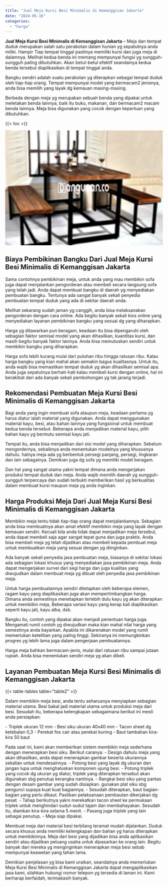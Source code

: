 ```yaml
---
title: "Jual Meja Kursi Besi Minimalis di Kemanggisan Jakarta"
date: "2024-05-16"
categories: 
  - "harga"
---
```


**Jual Meja Kursi Besi Minimalis di Kemanggisan Jakarta** – Meja dan tempat duduk merupakan salah satu perabotan dalam hunian yg sepatutnya anda miliki. Hampir Tiap tempat tinggal pastinya memiliki kursi dan juga meja di dalamnya. Melihat kedua benda ini memang mempunyai fungsi yg sungguh-sungguh paling dibutuhkan. Akan betul-betul efektif seandainya kedua benda tersebut diaplikasikan di tempat tinggal anda.

Bangku sendiri adalah suatu perabotan yg diterapkan sebagai tempat duduk oleh tiap-tiap orang. Tempat mempunyai model yang bermacam2 jenisnya, anda bisa memilih yang layak dg kemauan masing-masing.

Berbeda dengan meja yg merupakan sebuah benda yang dipakai untuk meletakan benda lainnya, baik itu buku, makanan, dan bermacam2 macam benda lainnya. Meja bisa digunakan yang cocok dengan keperluan yang dibutuhkan.

{{< toc >}}

![Jual Meja Kursi Besi Minimalis di Kemanggisan Jakarta](/images/jual-meja-besi-murah01.png)

## Biaya Pembikinan Bangku Dari Jual Meja Kursi Besi Minimalis di Kemanggisan Jakarta

Sama contohnya pembikinan meja, untuk anda yang mau membikin sofa juga dapat menjalankan pengorderan atau membeli secara langsung sofa yang telah jadi. Anda dapat membuat bangku di daerah yg menyediakan pembuatan bangku. Tentunya ada sangat banyak sekali penyedia pembuatan tempat duduk yang ada di sekitar daerah anda.

Melihat sekarang sudah jaman yg canggih, anda bisa melaksanakan pengorderan dengan cara online. Ada begitu banyak sekali kios online yang menyediakan layanan pembikinan bangku yang sesuai dg yang diharapkan.

Harga yg ditawarkan pun beragam, keadaan itu bisa dipengaruhi oleh sebagian faktor semisal model yang akan dihasilkan, kuantitas kursi, dan masih begitu banyak faktor lainnya. Anda bisa memutuskan sendiri untuk membikin bangku yang diharapkan.

Harga sofa lebih kurang mulai dari puluhan ribu hingga ratusan ribu. Kalau harga bangku yang kian mahal akan semakin bagus kualitasnya. Untuk itu, anda wajib bisa memastikan tempat duduk yg akan dihasilkan semisal apa. Anda juga sepatutnya berhati-hati kalau membeli kursi dengan online, hal ini berakibat dari ada banyak sekali pembohongan yg tak jarang terjadi.

## Rekomendasi Pembuatan Meja Kursi Besi Minimalis di Kemanggisan Jakarta

Bagi anda yang ingin membuat sofa ataupun meja, keadaan pertama yg harus diatur ialah material yang digunakan. Anda dapat menggunakan material kayu, besi, atau bahan lainnya yang fungsional untuk membuat kedua benda tersebut. Beberapa anda menjadikan material kayu, pilih bahan kayu yg bermutu semisal kayu jati.

Tempat itu, anda bisa menjadikan dari sisi model yang diharapkan. Sebelum mengordernya, sebaiknya anda menentukan modelnya yang khususnya dahulu. halnya meja ada yg berbentuk persegi panjang, persegi, lingkaran dan lain sebagainya. Demikian juga dg sofa yg memiliki model beragam.

Dan hal yang sangat utama yakni tempat dimana anda mengerjakan produksi tempat duduk dan meja. Anda wajib memilih daerah yg sungguh-sungguh terpercaya dan sudah terbukti memberikan hasil yg berkualitas dalam membuat kursi maupun meja yg anda inginkan.

## Harga Produksi Meja Dari Jual Meja Kursi Besi Minimalis di Kemanggisan Jakarta

Membikin meja tentu tidak tiap-tiap orang dapat menjalankannya. Sebagian anda bisa membuatnya akan amat efektif membikin meja yang layak dengan kemauan sendiri. Kecuali bila anda tidak dapat menjadikan meja tersebut, anda dapat membeli saja agar sangat tepat guna dan juga praktis. Anda bisa membeli meja yg telah dijadikan atau membeli kepada pembuat meja untuk membuatkan meja yang sesuai dengan yg diinginkan.

Ada banyak sekali penyedia jasa pembuatan meja, biasanya di sekitar lokasi ada sebagian lokasi khusus yang menyediakan jasa pembikinan meja. Anda dapat mengerjakan survei dari segi harga dan juga kualitas yang diwujudkan dalam membuat meja yg dibuat oleh penyedia jasa pembikinan meja.

Untuk harga pembuatannya sendiri ditetapkan oleh beberapa elemen, ragam kayu yang diaplikasikan juga akan mempertimbangkan harga. Dimana anda semestinya menetapkan terlebih dulu kayu yg akan diterapkan untuk membikin meja, Beberapa variasi kayu yang kerap kali diaplikasikan seperti kayu jati, kayu alba, dsb.

Bangku itu, contoh yang dipakai akan menjadi penentuan harga juga. Mengamati rumit contoh yg diwujudkan maka kian mahal nilai harga yang semestinya anda bayarkan. Apabila ini dikarenakan model yang rumit memerlukan ketelitian yang paling tinggi. Sekiranya ini memungkinkan progres yg lebih lama juga dalam pengerjaan pembuatannya.

Harga meja bahkan bermacam-jenis, mulai dari ratusan ribu sampai jutaan rupiah. Anda bisa menentukan sendiri meja yg akan dibeli.

## Layanan Pembuatan Meja Kursi Besi Minimalis di Kemanggisan Jakarta

{{< table-tables table="table2" >}}

Dalam membikin meja besi, anda tentu seharusnya menyiapkan sebagian material utama. Besi bakal jadi material utama untuk produksi meja dari besi. Sesudah itu, beberapa kelengkapan sebagaimana berikut ini mesti anda persiapkan:

\- Triplek ukuran 12 mm - Besi siku ukuran 40x40 mm - Tacon sheet dg ketebalan 0,3 - Perekat fox cair atau perekat kuning - Baut tambahan kira-kira 50 baut

Pada saat ini, kami akan memberikan sistem membikin meja sederhana dengan menerapkan besi siku. Berikut caranya: - Design dahulu meja yang akan dihasilkan, anda dapat menerapkan gambar beserta ukurannya sekalian untuk mendesainnya. - Potong besi yang layak dg ukuran dan jangan lupa untuk menghaluskan komponen ujung besi. - Potong triplek yang cocok dg ukuran yg diatur, triplek yang diterapkan tersebut akan digunakan sbg penutup kerangka nantinya. - Rangkai besi siku yang pantas dengan desain gambar yang sudah disiapkan. gunakan plat siku sbg pengunci supaya kuat kuat bagiannya. - Sesudah diterapkan, baut bagian-bagian yang perlu dibaut. Pastikan pelaksanaan pembautan dikerjakan dg pesat. - Tahap berikutnya yakni merekatkan tacon sheet ke permukaan triplek untuk menghindari sudut-sudut tajam dan membahayakan. Sesudah itu, diamkan kira-kira selama 5 menit. - Pasang juga triplek yang lain sebagai penutup. - Meja siap dipakai.

Membuat meja dari material besi terbilang teramat mudah dijalankan. Duduk secara khusus anda memiliki kelengkapan dan bahan yg harus diterapkan untuk membikinnya. Meja dari besi yang dijadikan bisa anda aplikasikan sendiri atau dijadikan peluang usaha untuk dipasarkan ke orang lain. Begitu banyak dari mereka yg menginginkan menerapkan meja besi sebab mempunyai keawetan yang tahan lama.

Demikian penjelasan yg bisa kami uraikan, seandainya anda memerlukan Meja Kursi Besi Minimalis di Kemanggisan Jakarta dapat mengaplikasikan jasa kami, silahkan hubungi nomor telepon yg tersedia di laman ini. Kami berharap berfaidah, terimakasih banyak.
